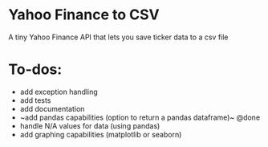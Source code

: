 # Yahoo Finance to CSV
A tiny Yahoo Finance API that lets you save ticker data to a csv file

# To-dos:
* add exception handling
* add tests
* add documentation
* ~add pandas capabilities (option to return a pandas dataframe)~ @done
* handle N/A values for data (using pandas)
* add graphing capabilities (matplotlib or seaborn)
